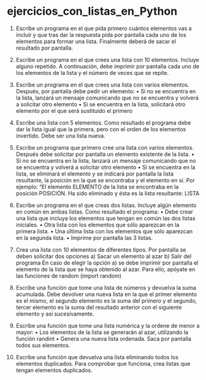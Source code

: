 # ejercicios_con_listas_en_Python

1. Escribe un programa en el que pida primero cuántos elementos vas a incluir y que tras dar la
respuesta pida por pantalla cada uno de los elementos para formar una lista. Finalmente deberá
de sacar el resultado por pantalla.

2. Escribe un programa en el que crees una lista con 10 elementos. Incluye alguno repetido. A
continuación, debe imprimir por pantalla cada uno de los elementos de la lista y el número de
veces que se repite.

3. Escribe un programa en el que crees una lista con varios elementos. Después, por pantalla
debe pedir un elemento:
• Si no se encuentra en la lista, lanzará un mensaje comunicando que no se encuentra y
volverá a solicitar otro elemento
• Si se encuentra en la lista, solicitará otro elemento por el que será sustituido el primero

4. Escribe una lista con 5 elementos. Como resultado el programa debe dar la lista igual que la
primera, pero con el orden de los elementos invertido. Debe ser una lista nueva.

5. Escribe un programa que primero cree una lista con varios elementos. Después debe solicitar
por pantalla un elemento existente de la lista.
• Si no se encuentra en la lista, lanzará un mensaje comunicando que no se encuentra y
volverá a solicitar otro elemento
• Si se encuentra en la lista, se eliminará el elemento y se indicará por pantalla la lista
resultante, la posición en la que se encontraba y el elemento en sí. Por ejemplo: “El
elemento ELEMENTO de la lista se encontraba en la posición POSICIÓN. Ha sido
eliminado y ésta es la lista resultante: LISTA

6. Escribe un programa en el que creas dos listas. Incluye algún elemento en común en ambas
listas. Como resultado el programa:
• Debe crear una lista que incluya los elementos que tengan en común las dos listas
iniciales.
• Otra lista con los elementos que sólo aparezcan en la primera lista.
• Una última lista con los elementos que sólo aparezcan en la segunda lista.
• Imprime por pantalla las 3 listas.

7. Crea una lista con 10 elementos de diferentes tipos. Por pantalla se deben solicitar dos
opciones
a) Sacar un elemento al azar
b) Salir del programa
En caso de elegir la opción a) se debe imprimir por pantalla el elemento de la lista que se haya
obtenido al azar. Para ello, apóyate en las funciones de random (import random)

8. Escribe una función que tome una lista de números y devuelva la suma acumulada.
Debe devolver una nueva lista en la que el primer elemento es el mismo, el segundo elemento
es la suma del primero y el segundo, tercer elemento es la suma del resultado anterior con el
siguiente elemento y así sucesivamente.

9. Escribe una función que tome una lista numérica y la ordene de menor a mayor:
• Los elementos de la lista se generarán al azar, utilizando la función randint
• Genera una nueva lista ordenada. Saca por pantalla todos sus elementos.

10. Escribe una función que devuelva una lista eliminando todos los elementos duplicados. Para
comprobar que funciona, crea listas que tengan elementos duplicados.